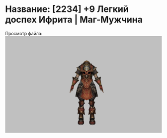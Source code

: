 # Название: [2234] +9 Легкий доспех Ифрита | Маг-Мужчина

Просмотр файла:
![p040020.png](p040020.png)